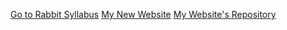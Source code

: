 [Go to Rabbit Syllabus](https://github.com/greenfox-academy/rabbit-syllabus)
[My New Website](file:///C:/GreenFox/bertokpeter.github.io/index.html)
[My Website's Repository](https://github.com/bertokpeter/bertokpeter.github.io)
